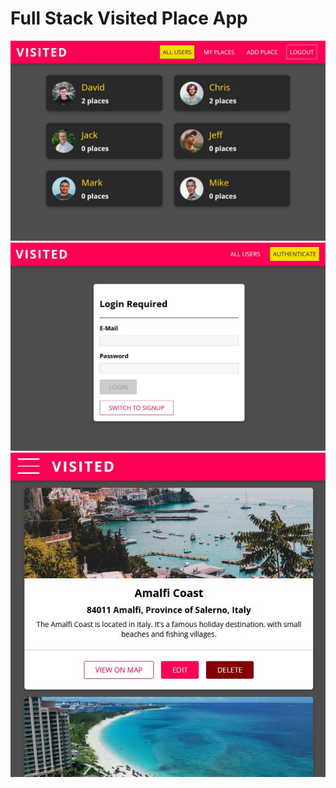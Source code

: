 # Full Stack Visited Place App



![front-page-1](./images/1.JPG)
![front-page-2](./images/2.JPG)
![front-page-3](./images/3.JPG)
